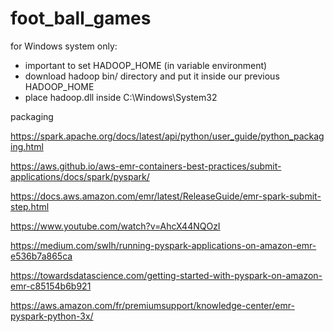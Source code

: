 # foot_ball_games

for Windows system only:

* important to set HADOOP_HOME (in variable environment)
* download hadoop bin/ directory and put it inside our previous HADOOP_HOME
* place hadoop.dll inside C:\Windows\System32

packaging

https://spark.apache.org/docs/latest/api/python/user_guide/python_packaging.html


https://aws.github.io/aws-emr-containers-best-practices/submit-applications/docs/spark/pyspark/

https://docs.aws.amazon.com/emr/latest/ReleaseGuide/emr-spark-submit-step.html

https://www.youtube.com/watch?v=AhcX44NQOzI

https://medium.com/swlh/running-pyspark-applications-on-amazon-emr-e536b7a865ca

https://towardsdatascience.com/getting-started-with-pyspark-on-amazon-emr-c85154b6b921

https://aws.amazon.com/fr/premiumsupport/knowledge-center/emr-pyspark-python-3x/